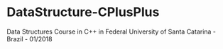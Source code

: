 # DataStructure-CPlusPlus
Data Structures Course in C++ in Federal University of Santa Catarina - Brazil - 01/2018
